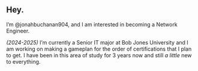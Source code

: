 ## Hey.

I’m @jonahbuchanan904, and I am interested in becoming a Network Engineer. 

*(2024-2025)* I’m currently a Senior IT major at Bob Jones University and I am working on making a gameplan for the order of certifications that I plan to get. I have been in this area of study for 3 years now and still *a little* new to everything.

<!---
jonahbuchanan904/jonahbuchanan904 is a ✨ special ✨ repository because its `README.md` (this file) appears on your GitHub profile.
You can click the Preview link to take a look at your changes.
--->
